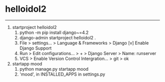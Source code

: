 # helloidol2 
---
1. startproject helloidol2
   1. python -m pip install django~=4.2
   2. django-admin startproject helloidol2 .
   3. File > settings... > Language & Frameworks > Django
        [v] Enable Django Support
   4. Run > Edit configurations... > + > Django Server > Name: runserver
   5. VCS > Enable Version Control Intergration... > git > ok
2. startapp mood
   1. python manage.py startapp mood
   2. 'mood', in INSTALLED_APPS in settings.py